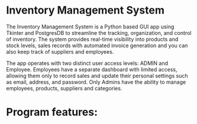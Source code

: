 # Inventory Management System

The Inventory Management System is a Python based GUI app using Tkinter and PostgresDB to streamline the tracking, organization, and control of inventory.
The system provides real-time visibility into products and stock levels, sales records with automated invoice generation and you can also keep track of suppliers and employees.

The app operates with two distinct user access levels: ADMIN and Employee. Employees have a separate dashboard with limited access, allowing them only to record sales and update their personal settings such as email, address, and password. Only Admins have the ability to manage employees, products, suppliers and categories.


# Program features:

